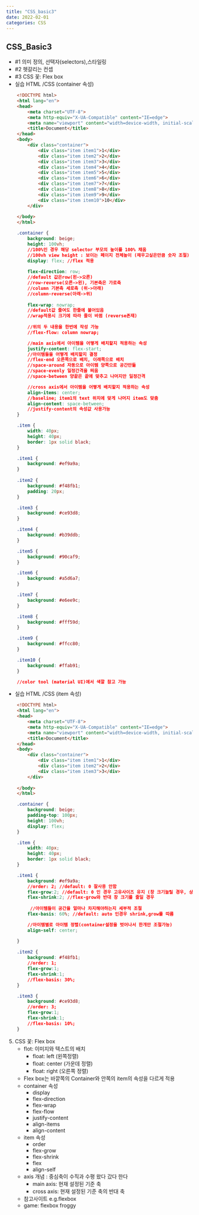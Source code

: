 ```yaml
---
title: "CSS_basic3"
date: 2022-02-01 
categories: CSS
---
```


## CSS_Basic3
- \#1 의미 정의, 선택자(selectors),스타일링
- \#2 헷갈리는 컨셉
- \#3 CSS 꽃: Flex box
- 실습 HTML /CSS (container 속성)
```HTML
    <!DOCTYPE html>
    <html lang="en">
    <head>
        <meta charset="UTF-8">
        <meta http-equiv="X-UA-Compatible" content="IE=edge">
        <meta name="viewport" content="width=device-width, initial-scale=1.0">
        <title>Document</title>
    </head>
    <body>
        <div class="container">
            <div class="item item1">1</div>
            <div class="item item2">2</div>
            <div class="item item3">3</div>
            <div class="item item4">4</div>
            <div class="item item5">5</div>
            <div class="item item6">6</div>
            <div class="item item7">7</div>
            <div class="item item8">8</div>
            <div class="item item9">9</div>
            <div class="item item10">10</div>
        </div>
        
    </body>
    </html>
```
```CSS
    .container {
        background: beige;
        height: 100vh;
        //100%인 경우 해당 selector 부모의 높이를 100% 채움
        //100vh view height : 보이는 페이지 전체높이 (채우고싶은만큼 숫자 조절)
        display: flex; //flex 적용
        
        flex-direction: row; 
        //default 값은row(왼->오른)
        //row-reverse(오른->왼), 기본축은 가로축 
        //column 기본축 세로축 (위->아래)
        //column-reverse(아래->위)
        
        flex-wrap: nowrap; 
        //default값 줄여도 한줄에 붙어있음
        //wrap적용시 크기에 따라 줄이 바뀜 (reverse존재)
        
        //위의 두 내용을 한번에 작성 가능
        //flex-flow: column nowrap;

        //main axis에서 아이템을 어떻게 배치할지 적용하는 속성
        justify-content: flex-start; 
        //아이템들을 어떻게 배치할지 결정
        //flex-end 오른쪽으로 배치, 이래쪽으로 배치
        //space-around 자동으로 아이템 양쪽으로 공간만듦
        //space-evenly 일정간격을 띄움
        //space-between 양끝은 끝에 맞추고 나머지만 일정간격

        //cross axis에서 아이템을 어떻게 배치할지 적용하는 속성
        align-items: center;
        //baseline; item1의 text 위치에 맞게 나머지 item도 맞춤
        align-content: space-between;
        //justify-content의 속성값 사용가능
    }

    .item {
        width: 40px;
        height: 40px;
        border: 1px solid black;
    }

    .item1 {
        background: #ef9a9a;
    }
    
    .item2 {
        background: #f48fb1;
        padding: 20px;
    }

    .item3 {
        background: #ce93d8;
    }

    .item4 {
        background: #b39ddb;
    }

    .item5 {
        background: #90caf9;
    }

    .item6 {
        background: #a5d6a7;
    }

    .item7 {
        background: #e6ee9c;
    }

    .item8 {
        background: #fff59d;
    }

    .item9 {
        background: #ffcc80;
    }

    .item10 {
        background: #ffab91;
    }

    //color tool (material UI)에서 색깔 참고 가능
```
- 실습 HTML /CSS (item 속성)
```HTML
    <!DOCTYPE html>
    <html lang="en">
    <head>
        <meta charset="UTF-8">
        <meta http-equiv="X-UA-Compatible" content="IE=edge">
        <meta name="viewport" content="width=device-width, initial-scale=1.0">
        <title>Document</title>
    </head>
    <body>
        <div class="container">
            <div class="item item1">1</div>
            <div class="item item2">2</div>
            <div class="item item3">3</div>
        </div>
        
    </body>
    </html>
```
```CSS
    .container {
        background: beige;
        padding-top: 100px;
        height: 100vh;
        display: flex;
    }

    .item {
        width: 40px;
        height: 40px;
        border: 1px solid black;
    }

    .item1 {
        background: #ef9a9a;
        //order: 2; //default: 0 잘사용 안함
        flex-grow:2; //default: 0 인 경우 고유사이즈 유지 (창 크기늘릴 경우, 상대적인 값으로 설정)
        flex-shrink:2; //flex-grow와 반대 창 크기를 줄일 경우
         
         //아이템들이 공간을 얼마나 차지해야하는지 세부적 조절
        flex-basis: 60%; //default: auto 인경우 shrink,grow를 따름 

        //아이템별로 아이템 정렬(container설정을 벗어나서 한개만 조절가능)
        align-self: center;

    }
    
    .item2 {
        background: #f48fb1;
        //order: 1;
        flex-grow:1;
        flex-shrink:1;
        //flex-basis: 30%;
    }

    .item3 {
        background: #ce93d8;
        //order: 3;
        flex-grow:1;
        flex-shrink:1;
        //flex-basis: 10%;
    }

```
5. CSS 꽃: Flex box
    - flot: 이미지와 텍스트의 배치
        - float: left (왼쪽정렬)
        - float: center (가운데 정렬)
        - float: right (오른쪽 정렬)
    - Flex box는 바깥쪽의 Container와 안쪽의 item의 속성을 다르게 적용
    - container 속성
        - display
        - flex-direction
        - flex-wrap
        - flex-flow
        - justify-content
        - align-items
        - align-content
    - item 속성
        - order
        - flex-grow
        - flex-shrink
        - flex
        - align-self
    - axis 개념 : 중심축이 수직과 수평 왔다 갔다 한다
        - main axis: 현재 설정된 기준 축
        - cross axis: 현재 설정된 기준 축의 반대 축
    - 참고사이트 e.g.flexbox
    - game: flexbox froggy
